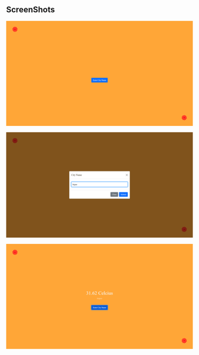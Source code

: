 ## ScreenShots


![alt text](https://github.com/vacodr/Weather-App_react/blob/master/1.png)

![alt text](https://github.com/vacodr/Weather-App_react/blob/master/2.png)

![alt text](https://github.com/vacodr/Weather-App_react/blob/master/3.png)



